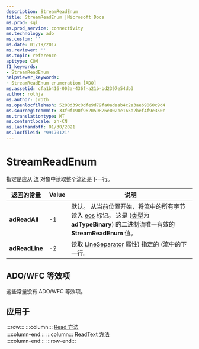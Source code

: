 ```yaml
---
description: StreamReadEnum
title: StreamReadEnum |Microsoft Docs
ms.prod: sql
ms.prod_service: connectivity
ms.technology: ado
ms.custom: ''
ms.date: 01/19/2017
ms.reviewer: ''
ms.topic: reference
apitype: COM
f1_keywords:
- StreamReadEnum
helpviewer_keywords:
- StreamReadEnum enumeration [ADO]
ms.assetid: cfa1b416-003a-436f-a21b-bd2397e54db3
author: rothja
ms.author: jroth
ms.openlocfilehash: 5200d39c0dfe9d79fa0adaab4c2a3aeb9060c9d4
ms.sourcegitcommit: 33f0f190f962059826e002be165a2bef4f9e350c
ms.translationtype: MT
ms.contentlocale: zh-CN
ms.lasthandoff: 01/30/2021
ms.locfileid: "99170121"
---
```

# <a name="streamreadenum"></a>StreamReadEnum
指定是应从 [流](./stream-object-ado.md) 对象中读取整个流还是下一行。  
  
|返回的常量|Value|说明|  
|--------------|-----------|-----------------|  
|**adReadAll**|-1|默认。 从当前位置开始，将流中的所有字节读入 [eos](./eos-property.md) 标记。 这是 ([类型](./type-property-ado-stream.md)为 **adTypeBinary**) 的二进制流唯一有效的 **StreamReadEnum** 值。|  
|**adReadLine**|-2|读取 [LineSeparator](./lineseparator-property-ado.md) 属性) 指定的 (流中的下一行。|  
  
## <a name="adowfc-equivalent"></a>ADO/WFC 等效项  
 这些常量没有 ADO/WFC 等效项。  
  
## <a name="applies-to"></a>应用于  

:::row:::
    :::column:::
        [Read 方法](./read-method.md)  
    :::column-end:::
    :::column:::
        [ReadText 方法](./readtext-method.md)  
    :::column-end:::
:::row-end:::